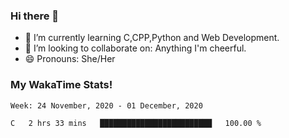 ### Hi there 👋

- 🌱 I’m currently learning C,CPP,Python and Web Development.
- 👯 I’m looking to collaborate on: Anything I'm cheerful.
- 😄 Pronouns: She/Her

### My WakaTime Stats!

<!--START_SECTION:waka-->
```text
Week: 24 November, 2020 - 01 December, 2020

C   2 hrs 33 mins   █████████████████████████   100.00 % 
```
<!--END_SECTION:waka-->
